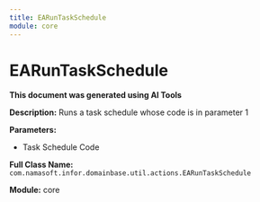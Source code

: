 ```yaml
---
title: EARunTaskSchedule
module: core
---
```



<div class='entity-flows'>

# EARunTaskSchedule

**This document was generated using AI Tools**

**Description:** Runs a task schedule whose code is in parameter 1

**Parameters:**
- Task Schedule Code

**Full Class Name:** `com.namasoft.infor.domainbase.util.actions.EARunTaskSchedule`

**Module:** core


</div>

